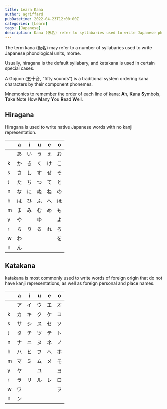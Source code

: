 ```yaml
---
title: Learn Kana
author: agriffard
pubDatetime: 2022-04-23T12:00:00Z
categories: [Learn]
tags: [Japanese]
description: Kana (仮名) refer to syllabaries used to write Japanese phonological units.
---
```


The term kana (仮名) may refer to a number of syllabaries used to write Japanese phonological units, morae.

Usually, hiragana is the default syllabary, and katakana is used in certain special cases.

A Gojūon (五十音, "fifty sounds") is a traditional system ordering kana characters by their component phonemes.

Mnemonics to remember the order of each line of kana: **A**h, **K**ana **S**ymbols, **T**ake **N**ote **H**ow **M**any **Y**ou **R**ead **W**ell.

## Hiragana

Hiragana is used to write native Japanese words with no kanji representation.

|     | a   | i   | u   | e   | o   |
| --- | --- | --- | --- | --- | --- |
|     | あ  | い  | う  | え  | お  |
| k   | か  | き  | く  | け  | こ  |
| s   | さ  | し  | す  | せ  | そ  |
| t   | た  | ち  | つ  | て  | と  |
| n   | な  | に  | ぬ  | ね  | の  |
| h   | は  | ひ  | ふ  | へ  | ほ  |
| m   | ま  | み  | む  | め  | も  |
| y   | や  |     | ゆ  |     | よ  |
| r   | ら  | り  | る  | れ  | ろ  |
| w   | わ  |     |     |     | を  |
| n   | ん  |     |     |     |     |

## Katakana

katakana is most commonly used to write words of foreign origin that do not have kanji representations, as well as foreign personal and place names.

|     | a   | i   | u   | e   | o   |
| --- | --- | --- | --- | --- | --- |
|     | ア  | イ  | ウ  | エ  | オ  |
| k   | カ  | キ  | ク  | ケ  | コ  |
| s   | サ  | シ  | ス  | セ  | ソ  |
| t   | タ  | チ  | ツ  | テ  | ト  |
| n   | ナ  | ニ  | ヌ  | ネ  | ノ  |
| h   | ハ  | ヒ  | フ  | ヘ  | ホ  |
| m   | マ  | ミ  | ム  | メ  | モ  |
| y   | ヤ  |     | ユ  |     | ヨ  |
| r   | ラ  | リ  | ル  | レ  | ロ  |
| w   | ワ  |     |     |     | ヲ  |
| n   | ン  |     |     |     |     |
